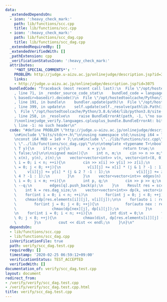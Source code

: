 ```yaml
---
data:
  _extendedDependsOn:
  - icon: ':heavy_check_mark:'
    path: lib/functions/scc.cpp
    title: lib/functions/scc.cpp
  - icon: ':heavy_check_mark:'
    path: lib/functions/scc_dag.cpp
    title: lib/functions/scc_dag.cpp
  _extendedRequiredBy: []
  _extendedVerifiedWith: []
  _pathExtension: cpp
  _verificationStatusIcon: ':heavy_check_mark:'
  attributes:
    '*NOT_SPECIAL_COMMENTS*': ''
    PROBLEM: http://judge.u-aizu.ac.jp/onlinejudge/description.jsp?id=3075
    links:
    - http://judge.u-aizu.ac.jp/onlinejudge/description.jsp?id=3075
  bundledCode: "Traceback (most recent call last):\n  File \"/opt/hostedtoolcache/Python/3.8.6/x64/lib/python3.8/site-packages/onlinejudge_verify/documentation/build.py\"\
    , line 71, in _render_source_code_stat\n    bundled_code = language.bundle(stat.path,\
    \ basedir=basedir).decode()\n  File \"/opt/hostedtoolcache/Python/3.8.6/x64/lib/python3.8/site-packages/onlinejudge_verify/languages/cplusplus.py\"\
    , line 191, in bundle\n    bundler.update(path)\n  File \"/opt/hostedtoolcache/Python/3.8.6/x64/lib/python3.8/site-packages/onlinejudge_verify/languages/cplusplus_bundle.py\"\
    , line 399, in update\n    self.update(self._resolve(pathlib.Path(included), included_from=path))\n\
    \  File \"/opt/hostedtoolcache/Python/3.8.6/x64/lib/python3.8/site-packages/onlinejudge_verify/languages/cplusplus_bundle.py\"\
    , line 258, in _resolve\n    raise BundleErrorAt(path, -1, \"no such header\"\
    )\nonlinejudge_verify.languages.cplusplus_bundle.BundleErrorAt: bits/stdc++.h:\
    \ line -1: no such header\n"
  code: "#define PROBLEM \"http://judge.u-aizu.ac.jp/onlinejudge/description.jsp?id=3075\"\
    \n#include \"bits/stdc++.h\"\n\nusing namespace std;\nusing i64 = long long;\n\
    \nconst i64 MOD = 1e9 + 7;\n\n#include \"../lib/functions/scc.cpp\"\n#include\
    \ \"../lib/functions/scc_dag.cpp\"\n\n\ntemplate <typename T>\nbool chmax(T& x,\
    \ T y){\n    if(x < y){\n        x = y;\n        return true;\n    }\n    return\
    \ false;\n}\n\n\nsigned main(){\n    int n, m;\n    cin >> n >> m;\n    vector<int>\
    \ x(n), y(n), z(n);\n    vector<vector<int>> v(n, vector<int>(8, 0));\n    for(int\
    \ i = 0; i < n; ++i){\n        cin >> x[i] >> y[i] >> z[i];\n        for(int j\
    \ = 0; j < 8; ++j){\n            v[i][j] += x[i] * (j & 1 ? -1 : 1);\n       \
    \     v[i][j] += y[i] * (j & 2 ? -1 : 1);\n            v[i][j] += z[i] * (j &\
    \ 4 ? -1 : 1);\n        }\n    }\n    vector<vector<int>> edges(n);\n    for(int\
    \ i = 0; i < m; ++i){\n        int p, q;\n        cin >> p >> q;\n        --p,\
    \ --q;\n        edges[q].push_back(p);\n    }\n    Result res = scc_dag(edges);\n\
    \    int k = res.dag_size;\n    vector<vector<int>> dp(k, vector<int>(8, -MOD));\n\
    \    for(int i = 0; i < n; ++i)\n        for(int j = 0; j < 8; ++j)\n        \
    \    chmax(dp[res.elements[i]][j], v[i][j]);\n\n    for(auto i : res.tps_order){\n\
    \        for(int j = 0; j < 8; ++j){\n            for(auto nex : res.dag_graph[i]){\n\
    \                chmax(dp[nex][j], dp[i][j]);\n            }\n        }\n    }\n\
    \n    for(int i = 0; i < n; ++i){\n        int dist = 0;\n        for(int j =\
    \ 0; j < 8; ++j){\n            chmax(dist, dp[res.elements[i]][j] - v[i][j]);\n\
    \        }\n        cout << dist << endl;\n    }\n}\n"
  dependsOn:
  - lib/functions/scc.cpp
  - lib/functions/scc_dag.cpp
  isVerificationFile: true
  path: verify/scc_dag.test.cpp
  requiredBy: []
  timestamp: '2020-02-25 06:59:12+09:00'
  verificationStatus: TEST_ACCEPTED
  verifiedWith: []
documentation_of: verify/scc_dag.test.cpp
layout: document
redirect_from:
- /verify/verify/scc_dag.test.cpp
- /verify/verify/scc_dag.test.cpp.html
title: verify/scc_dag.test.cpp
---
```

